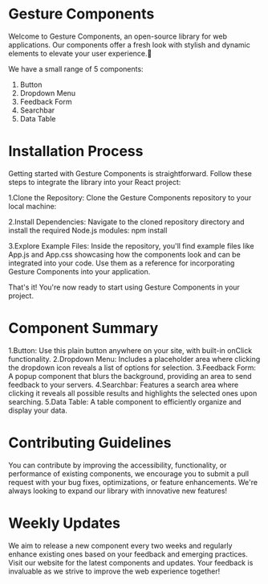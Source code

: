 # Gesture Components
Welcome to Gesture Components, an open-source library for web applications. Our components offer a fresh look with stylish and dynamic elements to elevate your user experience.🚀

We have a small range of 5 components:
1) Button
2) Dropdown Menu
3) Feedback Form
4) Searchbar
5) Data Table

# Installation Process
Getting started with Gesture Components is straightforward. Follow these steps to integrate the library into your React project:

1.Clone the Repository:
Clone the Gesture Components repository to your local machine:

2.Install Dependencies:
Navigate to the cloned repository directory and install the required Node.js modules:
npm install

3.Explore Example Files:
Inside the repository, you'll find example files like App.js and App.css showcasing how the components look and can be integrated into your code. Use them as a reference for incorporating Gesture Components into your application.

That's it! You're now ready to start using Gesture Components in your project.

# Component Summary
1.Button:
Use this plain button anywhere on your site, with built-in onClick functionality.
2.Dropdown Menu:
Includes a placeholder area where clicking the dropdown icon reveals a list of options for selection.
3.Feedback Form:
A popup component that blurs the background, providing an area to send feedback to your servers.
4.Searchbar:
Features a search area where clicking it reveals all possible results and highlights the selected ones upon searching.
5.Data Table:
A table component to efficiently organize and display your data.

# Contributing Guidelines
You can contribute by improving the accessibility, functionality, or performance of existing components, we encourage you to submit a pull request with your bug fixes, optimizations, or feature enhancements. We're always looking to expand our library with innovative new features!

# Weekly Updates
We aim to release a new component every two weeks and regularly enhance existing ones based on your feedback and emerging practices. Visit our website for the latest components and updates. Your feedback is invaluable as we strive to improve the web experience together!


